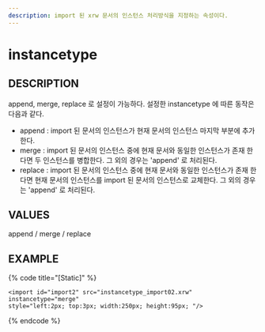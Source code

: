 ```yaml
---
description: import 된 xrw 문서의 인스턴스 처리방식을 지정하는 속성이다.
---
```


# instancetype

## DESCRIPTION

append, merge, replace 로 설정이 가능하다. 설정한 instancetype 에 따른 동작은 다음과 같다.

* append : import 된 문서의 인스턴스가 현재 문서의 인스턴스 마지막 부분에 추가한다.
* merge : import 된 문서의 인스턴스 중에 현재 문서와 동일한 인스턴스가 존재 한다면 두 인스턴스를 병합한다. 그 외의 경우는 'append' 로 처리된다.
* replace : import 된 문서의 인스턴스 중에 현재 문서와 동일한 인스턴스가 존재 한다면 현재 문서의 인스턴스를 import 된 문서의 인스턴스로 교체한다. 그 외의 경우는 'append' 로 처리된다.   

## VALUES

append / merge / replace

## EXAMPLE

{% code title="\[Static\]" %}
```markup
<import id="import2" src="instancetype_import02.xrw" instancetype="merge" 
style="left:2px; top:3px; width:250px; height:95px; "/>
```
{% endcode %}

